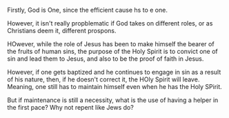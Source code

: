 Firstly, God is One, since the efficient cause hs to e one.

However, it isn't really propblematic if God takes on different roles, or as Christians deem it, different prospons.

HOwever, while the role of Jesus has been to make himself the bearer of the fruits of human sins, the purpose of the Holy Spirit is to convict one of sin and lead them to Jesus, and also to be the proof of faith in Jesus.

However, if one gets baptized and he continues to engage in sin as a result of his nature, then, if he doesn't correct it, the HOly Spirit will leave. Meaning, one still has to maintain himself even when he has the Holy SPirit.

But if maintenance is still a necessity, what is the use of having a helper in the first pace? Why not repent like Jews do?